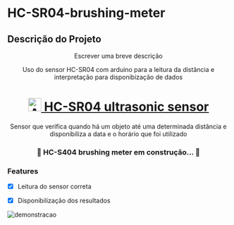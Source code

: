 # HC-SR04-brushing-meter

## Descrição do Projeto
<p align="center">Escrever uma breve descrição</p>
<p align="center">Uso do sensor HC-SR04 com arduino para a leitura da distância e interpretação para disponibização de dados </p>
 
<h1 align="center">
  <a href="https://www.arduino.cc/reference/en/libraries/hcsr04-ultrasonic-sensor/"> <img src="https://simpleicons.org/icons/arduino.svg" alt="Arduino SVG"  width="30" height="30"/> HC-SR04 ultrasonic sensor</a>
</h1>
<p align="center"> Sensor que verifica quando há um objeto até uma determinada distância e disponibiliza a data e o horário que foi utilizado </p>

<h3 align="center">
  🚧 HC-S404 brushing meter em construção...  🚧
</h3>

### Features
- [x] Leitura do sensor correta
- [x] Disponibilização dos resultados

  
![demonstracao](https://user-images.githubusercontent.com/67524253/169668449-8af9be03-1678-4219-a54c-dcab2dab02fe.png)
